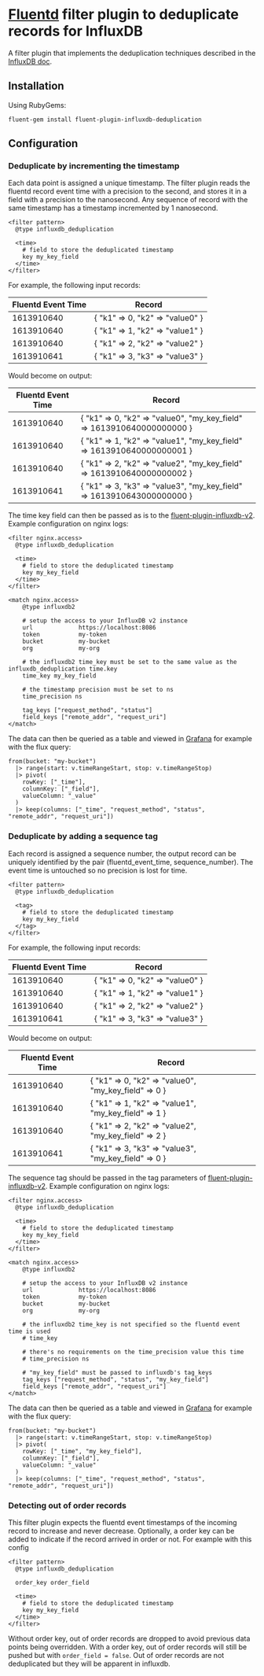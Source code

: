 # [Fluentd](https://www.fluentd.org/) filter plugin to deduplicate records for InfluxDB

A filter plugin that implements the deduplication techniques described in
the [InfluxDB doc](https://docs.influxdata.com/influxdb/v2.2/write-data/best-practices/duplicate-points/).

## Installation

Using RubyGems:

```
fluent-gem install fluent-plugin-influxdb-deduplication
```

## Configuration

### Deduplicate by incrementing the timestamp

Each data point is assigned a unique timestamp. The filter plugin reads the fluentd record event time with a precision
to the second, and stores it in a field with a precision to the nanosecond. Any sequence of record with the same
timestamp has a timestamp incremented by 1 nanosecond.

    <filter pattern>
      @type influxdb_deduplication

      <time>
        # field to store the deduplicated timestamp
        key my_key_field
      </time>
    </filter>

For example, the following input records:

| Fluentd Event Time | Record |
|---|---|
| 1613910640 | { "k1" => 0, "k2" => "value0" } |
| 1613910640 | { "k1" => 1, "k2" => "value1" } |
| 1613910640 | { "k1" => 2, "k2" => "value2" } |
| 1613910641 | { "k1" => 3, "k3" => "value3" } |

Would become on output:

| Fluentd Event Time | Record |
|---|---|
| 1613910640 | { "k1" => 0, "k2" => "value0", "my_key_field" => 1613910640000000000 } |
| 1613910640 | { "k1" => 1, "k2" => "value1", "my_key_field" => 1613910640000000001 } |
| 1613910640 | { "k1" => 2, "k2" => "value2", "my_key_field" => 1613910640000000002 } |
| 1613910641 | { "k1" => 3, "k3" => "value3", "my_key_field" => 1613910643000000000 } |

The time key field can then be passed as is to
the [fluent-plugin-influxdb-v2](https://github.com/influxdata/influxdb-plugin-fluent). Example configuration on nginx
logs:

    <filter nginx.access>
      @type influxdb_deduplication
    
      <time>
        # field to store the deduplicated timestamp
        key my_key_field
      </time>
    </filter>

    <match nginx.access>
        @type influxdb2

        # setup the access to your InfluxDB v2 instance
        url             https://localhost:8086
        token           my-token
        bucket          my-bucket
        org             my-org

        # the influxdb2 time_key must be set to the same value as the influxdb_deduplication time.key
        time_key my_key_field

        # the timestamp precision must be set to ns
        time_precision ns

        tag_keys ["request_method", "status"]
        field_keys ["remote_addr", "request_uri"]
    </match>

The data can then be queried as a table and viewed in [Grafana](https://grafana.com/) for example with the flux query:

    from(bucket: "my-bucket")
      |> range(start: v.timeRangeStart, stop: v.timeRangeStop)
      |> pivot(
        rowKey: ["_time"],
        columnKey: ["_field"],
        valueColumn: "_value"
      )
      |> keep(columns: ["_time", "request_method", "status", "remote_addr", "request_uri"])

### Deduplicate by adding a sequence tag

Each record is assigned a sequence number, the output record can be uniquely identified by the pair (fluentd_event_time,
sequence_number). The event time is untouched so no precision is lost for time.

    <filter pattern>
      @type influxdb_deduplication

      <tag>
        # field to store the deduplicated timestamp
        key my_key_field
      </tag>
    </filter>

For example, the following input records:

| Fluentd Event Time | Record |
|---|---|
| 1613910640 | { "k1" => 0, "k2" => "value0" } |
| 1613910640 | { "k1" => 1, "k2" => "value1" } |
| 1613910640 | { "k1" => 2, "k2" => "value2" } |
| 1613910641 | { "k1" => 3, "k3" => "value3" } |

Would become on output:

| Fluentd Event Time | Record |
|---|---|
| 1613910640 | { "k1" => 0, "k2" => "value0", "my_key_field" => 0 } |
| 1613910640 | { "k1" => 1, "k2" => "value1", "my_key_field" => 1 } |
| 1613910640 | { "k1" => 2, "k2" => "value2", "my_key_field" => 2 } |
| 1613910641 | { "k1" => 3, "k3" => "value3", "my_key_field" => 0 } |

The sequence tag should be passed in the tag parameters
of [fluent-plugin-influxdb-v2](https://github.com/influxdata/influxdb-plugin-fluent). Example configuration on nginx
logs:

    <filter nginx.access>
      @type influxdb_deduplication
    
      <time>
        # field to store the deduplicated timestamp
        key my_key_field
      </time>
    </filter>

    <match nginx.access>
        @type influxdb2

        # setup the access to your InfluxDB v2 instance
        url             https://localhost:8086
        token           my-token
        bucket          my-bucket
        org             my-org

        # the influxdb2 time_key is not specified so the fluentd event time is used
        # time_key

        # there's no requirements on the time_precision value this time
        # time_precision ns

        # "my_key_field" must be passed to influxdb's tag_keys
        tag_keys ["request_method", "status", "my_key_field"]
        field_keys ["remote_addr", "request_uri"]
    </match>

The data can then be queried as a table and viewed in [Grafana](https://grafana.com/) for example with the flux query:

    from(bucket: "my-bucket")
      |> range(start: v.timeRangeStart, stop: v.timeRangeStop)
      |> pivot(
        rowKey: ["_time", "my_key_field"],
        columnKey: ["_field"],
        valueColumn: "_value"
      )
      |> keep(columns: ["_time", "request_method", "status", "remote_addr", "request_uri"])

### Detecting out of order records

This filter plugin expects the fluentd event timestamps of the incoming record to increase and never decrease.
Optionally, a order key can be added to indicate if the record arrived in order or not. For example with this config

    <filter pattern>
      @type influxdb_deduplication
      
      order_key order_field
      
      <time>
        # field to store the deduplicated timestamp
        key my_key_field
      </time>
    </filter>

Without order key, out of order records are dropped to avoid previous data points being overridden. With a order key,
out of order records will still be pushed but with `order_field = false`. Out of order records are not deduplicated but
they will be apparent in influxdb.
